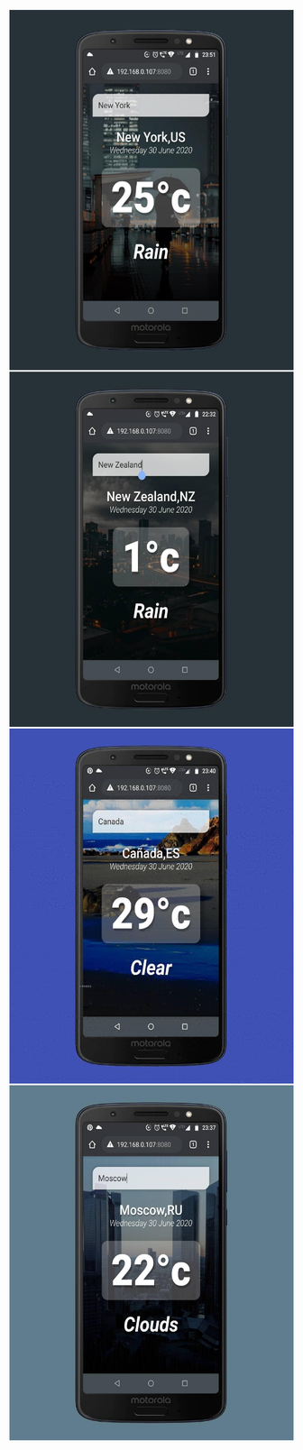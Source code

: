 ![image](https://raw.githubusercontent.com/officialbidisha/Screenshots/master/app1.jpg)
![image](https://raw.githubusercontent.com/officialbidisha/Screenshots/master/app2.jpg)
![image](https://raw.githubusercontent.com/officialbidisha/Screenshots/master/app3.jpg)
![image](https://raw.githubusercontent.com/officialbidisha/Screenshots/master/app4.jpg)
